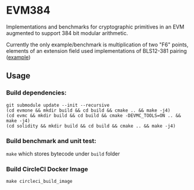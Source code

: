 # EVM384

Implementations and benchmarks for cryptographic primitives in an EVM augmented to support 384 bit modular arithmetic.

Currently the only example/benchmark is multiplication of two "F6" points, elements of an extension field used implementations of BLS12-381 pairing ([example](https://github.com/iden3/wasmsnark/tree/master/src/bls12381))

## Usage

### Build dependencies:
```
git submodule update --init --recursive
(cd evmone && mkdir build && cd build && cmake .. && make -j4)
(cd evmc && mkdir build && cd build && cmake -DEVMC_TOOLS=ON .. && make -j4)
(cd solidity && mkdir build && cd build && cmake .. && make -j4)
```

### Build benchmark and unit test:
`make` which stores bytecode under `build` folder

### Build CircleCI Docker Image
`make circleci_build_image`
